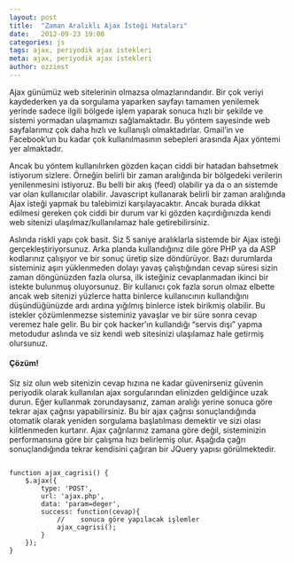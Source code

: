 ```yaml
---
layout: post
title:  "Zaman Aralıklı Ajax İsteği Hataları"
date:   2012-09-23 19:00
categories: js
tags: ajax, periyodik ajax istekleri
meta: ajax, periyodik ajax istekleri
author: ozziest
---
```


Ajax günümüz web sitelerinin olmazsa olmazlarındandır. Bir çok veriyi kaydederken ya da sorgulama yaparken sayfayı tamamen yenilemek yerinde sadece ilgili bölgede işlem yaparak sonuca hızlı bir şekilde ve sistemi yormadan ulaşmamızı sağlamaktadır.  Bu yöntem sayesinde web sayfalarımız çok daha hızlı ve kullanışlı olmaktadırlar. Gmail’in ve Facebook’un bu kadar çok kullanılmasının sebepleri arasında Ajax yöntemi yer almaktadır.

Ancak bu yöntem kullanılırken gözden kaçan ciddi bir hatadan bahsetmek istiyorum sizlere. Örneğin belirli bir zaman aralığında bir bölgedeki verilerin yenilenmesini istiyoruz. Bu belli bir akış (feed) olabilir ya da o an sistemde var olan kullanıcılar olabilir. Javascript kullanarak belirli bir zaman aralığında Ajax isteği yapmak bu talebimizi karşılayacaktır. Ancak burada dikkat edilmesi gereken çok ciddi bir durum var ki gözden kaçırdığınızda kendi web sitenizi ulaşılmaz/kullanılamaz hale getirebilirsiniz.

Aslında riskli yapı çok basit. Siz 5 saniye aralıklarla sistemde bir Ajax isteği gerçekleştiriyorsunuz. Arka planda kullandığınız dile göre PHP ya da ASP kodlarınız çalışıyor ve bir sonuç üretip size döndürüyor. Bazı durumlarda sisteminiz aşırı yüklenmeden dolayı yavaş çalıştığından cevap süresi sizin zaman döngünüzden fazla olursa, ilk isteğiniz cevaplanmadan ikinci bir istekte bulunmuş oluyorsunuz. Bir kullanıcı çok fazla sorun olmaz elbette ancak web sitenizi yüzlerce hatta binlerce kullanıcının kullandığını düşündüğünüzde ardı ardına yığılmış binlerce istek birikmiş olabilir. Bu istekler çözümlenmezse sisteminiz yavaşlar ve bir süre sonra cevap veremez hale gelir. Bu bir çok hacker’ın kullandığı “servis dışı” yapma metodudur aslında ve siz kendi web sitesinizi ulaşılamaz hale getirmiş olursunuz.

#### Çözüm!

Siz siz olun web sitenizin cevap hızına ne kadar güvenirseniz güvenin periyodik olarak kullanılan ajax sorgularından elinizden geldiğince uzak durun. Eğer kullanmak zorundaysanız, zaman aralığı yerine sonuca göre tekrar ajax çağrısı yapabilirsiniz. Bu bir ajax çağrısı sonuçlandığında otomatik olarak yeniden sorgulama başlatılması demektir ve sizi olası kilitlenmeden kurtarır. Ajax çağrılarınız zamana göre değil, sisteminizin performansına göre bir çalışma hızı belirlemiş olur.  Aşağıda çağrı sonuçlandığında tekrar kendisini çağıran bir JQuery yapısı görülmektedir.


<pre><code class="language-js">
function ajax_cagrisi() {
    $.ajax({
        type: 'POST',
        url: 'ajax.php',
        data: 'param=deger',
        success: function(cevap){
            //    sonuca göre yapılacak işlemler
            ajax_cagrisi();
        }
    });
}
</code></pre>

